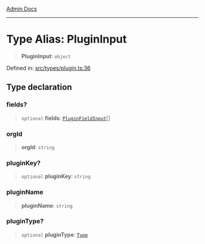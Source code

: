 [Admin Docs](/)

***

# Type Alias: PluginInput

> **PluginInput**: `object`

Defined in: [src/types/plugin.ts:36](https://github.com/PalisadoesFoundation/talawa-admin/blob/main/src/types/plugin.ts#L36)

## Type declaration

### fields?

> `optional` **fields**: [`PluginFieldInput`](PluginFieldInput.md)[]

### orgId

> **orgId**: `string`

### pluginKey?

> `optional` **pluginKey**: `string`

### pluginName

> **pluginName**: `string`

### pluginType?

> `optional` **pluginType**: [`Type`](Type.md)

